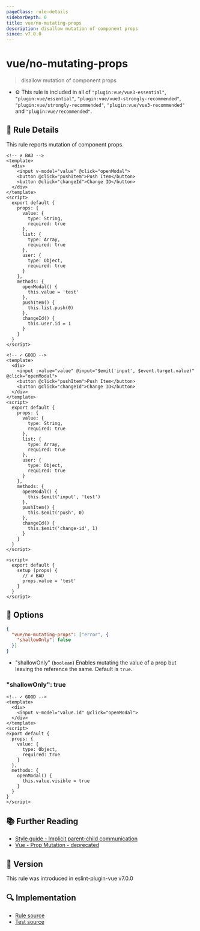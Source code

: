 ```yaml
---
pageClass: rule-details
sidebarDepth: 0
title: vue/no-mutating-props
description: disallow mutation of component props
since: v7.0.0
---
```

# vue/no-mutating-props

> disallow mutation of component props

- :gear: This rule is included in all of `"plugin:vue/vue3-essential"`, `"plugin:vue/essential"`, `"plugin:vue/vue3-strongly-recommended"`, `"plugin:vue/strongly-recommended"`, `"plugin:vue/vue3-recommended"` and `"plugin:vue/recommended"`.

## :book: Rule Details

This rule reports mutation of component props.

<eslint-code-block :rules="{'vue/no-mutating-props': ['error']}">

```vue
<!-- ✗ BAD -->
<template>
  <div>
    <input v-model="value" @click="openModal">
    <button @click="pushItem">Push Item</button>
    <button @click="changeId">Change ID</button>
  </div>
</template>
<script>
  export default {
    props: {
      value: {
        type: String,
        required: true
      },
      list: {
        type: Array,
        required: true
      },
      user: {
        type: Object,
        required: true
      }
    },
    methods: {
      openModal() {
        this.value = 'test'
      },
      pushItem() {
        this.list.push(0)
      },
      changeId() {
        this.user.id = 1
      }
    }
  }
</script>
```

</eslint-code-block>

<eslint-code-block :rules="{'vue/no-mutating-props': ['error']}">

```vue
<!-- ✓ GOOD -->
<template>
  <div>
    <input :value="value" @input="$emit('input', $event.target.value)" @click="openModal">
    <button @click="pushItem">Push Item</button>
    <button @click="changeId">Change ID</button>
  </div>
</template>
<script>
  export default {
    props: {
      value: {
        type: String,
        required: true
      },
      list: {
        type: Array,
        required: true
      },
      user: {
        type: Object,
        required: true
      }
    },
    methods: {
      openModal() {
        this.$emit('input', 'test')
      },
      pushItem() {
        this.$emit('push', 0)
      },
      changeId() {
        this.$emit('change-id', 1)
      }
    }
  }
</script>
```

</eslint-code-block>

<eslint-code-block :rules="{'vue/no-mutating-props': ['error']}">

```vue
<script>
  export default {
    setup (props) {
      // ✗ BAD
      props.value = 'test'
    }
  }
</script>
```

</eslint-code-block>

## :wrench: Options

```json
{
  "vue/no-mutating-props": ["error", {
    "shallowOnly": false
  }]
}
```

- "shallowOnly" (`boolean`) Enables mutating the value of a prop but leaving the reference the same. Default is `true`.

### "shallowOnly": true

<eslint-code-block :rules="{'vue/no-mutating-props': ['error', {shallowOnly: true}]}">

```vue
<!-- ✓ GOOD -->
<template>
  <div>
    <input v-model="value.id" @click="openModal">
  </div>
</template>
<script>
export default {
  props: {
    value: {
      type: Object,
      required: true
    }
  },
  methods: {
    openModal() {
      this.value.visible = true
    }
  }
}
</script>
```

</eslint-code-block>

## :books: Further Reading

- [Style guide - Implicit parent-child communication](https://vuejs.org/style-guide/rules-use-with-caution.html#implicit-parent-child-communication)
- [Vue - Prop Mutation - deprecated](https://v2.vuejs.org/v2/guide/migration.html#Prop-Mutation-deprecated)

## :rocket: Version

This rule was introduced in eslint-plugin-vue v7.0.0

## :mag: Implementation

- [Rule source](https://github.com/vuejs/eslint-plugin-vue/blob/master/lib/rules/no-mutating-props.js)
- [Test source](https://github.com/vuejs/eslint-plugin-vue/blob/master/tests/lib/rules/no-mutating-props.js)
